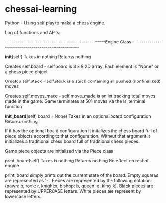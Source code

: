 # chessai-learning
Python - Using self play to make a chess engine.

Log of functions and API's:

--------------------------------------------------Engine Class----------------------------------------------------

__init__(self)
  Takes in nothing
  Returns nothing

  Creates self.board - 
  self.board is 8 x 8 2D array. Each element is "None" or a chess piece object

  Creates self.stack -
  self.stack is a stack containing all pushed (nonfinalized) moves

  Creates self.moves_made -
  self.move_made is an int tracking total moves made in the game. Game terminates at 501 moves via the is_terminal function


__init_board__(self, board = None)
  Takes in an optional board configuration
  Returns nothing

  If it has the optional board configuration it initalizes the chess board full of piece objects according to that configuraition. Without that argument it initializes a traditional chess board full of traditional chess pieces.

  Game piece objects are initialized via the Piece class

print_board(self)
  Takes in nothing
  Returns nothing
  No effect on rest of engine

  print_board simply prints out the current state of the board. Empty squares are represented as '-'. 
  Pieces are represented by the   following notation: (pawn: p, rook: r, knight:n, bishop: b, queen: q, king: k). 
  Black pieces are represented by UPPERCASE letters. White pieces are represent by lowercase letters.
